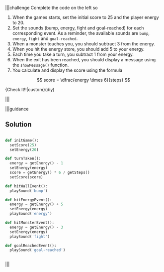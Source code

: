 
|||challenge
Complete the code on the left so 

1. When the games starts, set the initial score to 25 and the player energy to 20.
1. Set the sounds (bump, energy, fight and goal-reached) for each corresponding event. As a reminder, the available sounds are `bump`, `energy`, `fight` and `goal-reached`. 
1. When a monster touches you, you should subtract 3 from the energy.
1. When you hit the energy store, you should add 5 to your energy.
1. Each time you take a turn, you subtract 1 from your energy.
1. When the exit has been reached, you should display a message using the  `showMessage()` function.
1. You calculate and display the score using the formula 

$$
score = \dfrac{energy \times 6}{steps}
$$



{Check It!!|custom}(diy)

|||

|||guidance

## Solution
```python

def initGame():
  setScore(25)
  setEnergy(20)

def turnTaken():
  energy = getEnergy() - 1
  setEnergy(energy)
  score = getEnergy() * 6 / getSteps()
  setScore(score)

def hitWallEvent():
  playSound('bump')

def hitEnergyEvent():
  energy = getEnergy() + 5
  setEnergy(energy)
  playSound('energy')

def hitMonsterEvent():
  energy = getEnergy() - 3
  setEnergy(energy)
  playSound('fight')

def goalReachedEvent():
  playSound('goal-reached')
  
```

|||